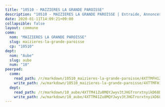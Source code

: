 ```yaml
---
title: "10510 - MAIZIERES LA GRANDE PAROISSE"
description: "10510 - MAIZIERES LA GRANDE PAROISSE | Entraide, Annonces, Initiatives"
date: 2020-01-11T14:09:21+09:00
collapsible: false
layout: commune
comm:
  nom: "MAIZIERES LA GRANDE PAROISSE"
  slug: maizieres-la-grande-paroisse
  cp: "10510"
dept:
  nom: "Aube"
  slug: aube
  num: "10"
peerpad:
  comm:
    read_path: /r/markdown/10510_maizieres-la-grande-paroisse/4XTTMFH1Z2dv7JScwvz7GTyd9eCULbVNLZc7ha6gJyezioZKJ
    write_path: /w/markdown/10510_maizieres-la-grande-paroisse/4XTTMFH1Z2dv7JScwvz7GTyd9eCULbVNLZc7ha6gJyezioZKJ-K3TgTzLJm5phMvyExSWXa8n6h85fLSVs9hbo8zS6Z95n2sRzxaKjKSWKdWYtYXtZa4gfnHY8ve1jFiivTWhmSsEcUMu7MQFYuzMtifatvqaKAs9xbUka33grEBh81pPfAWV1R3zL
  dept:
    read_path: /r/markdown/10_aube/4XTTM41Zu8MQYJwyv3tJHGTrorxtnyikD68DsVemyiZk3ThMz
    write_path: /w/markdown/10_aube/4XTTM41Zu8MQYJwyv3tJHGTrorxtnyikD68DsVemyiZk3ThMz-K3TgTmGUJaeXhcyrKr3gXoqmq82GkfYoTwSCbr39jXo2qoiz4eMZ1zWf94tEK8PkgCEQwZ6j878iec7q7nyW22BbTVtKr2C3mJwkjMoqhPxRA9brvyfx2cZBiMVgJntTtrf7GrDW
---
```



